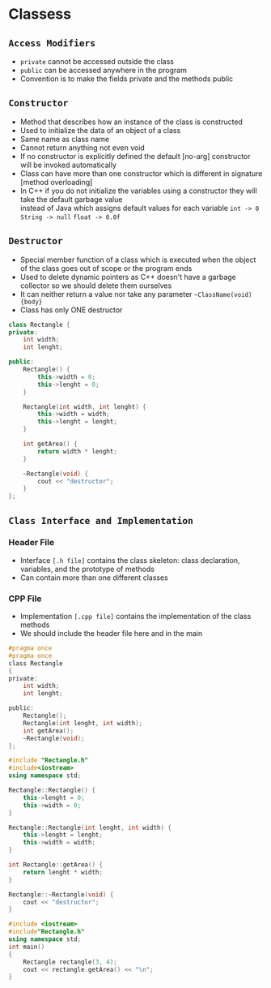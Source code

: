# Classess

## `Access Modifiers`
- `private` cannot be accessed outside the class
- `public` can be accessed anywhere in the program
- Convention is to make the fields private and the methods public

## `Constructor`
- Method that describes how an instance of the class is constructed
- Used  to initialize the data of an object of a class
- Same name as class name
- Cannot return anything not even void
- If no constructor is explicitly defined the default [no-arg] constructor will be invoked automatically
- Class can have more than one constructor which is different in signature [method overloading]
- In C++ if you do not initialize the variables using a constructor they will take the default garbage value</br>
instead of Java which assigns default values for each variable `int -> 0` `String -> null` `float -> 0.0f`

## `Destructor`
- Special member function of a class which is executed when the object of the class goes out of scope or the program ends
- Used to delete dynamic pointers as C++ doesn't have a garbage collector so we should delete them ourselves
- It can neither return a value nor take any parameter `~ClassName(void){body}`
- Class has only ONE destructor

```cpp
class Rectangle {
private:
	int width;
	int lenght;

public:
	Rectangle() {
		this->width = 0;
		this->lenght = 0;
	}

	Rectangle(int width, int lenght) {
		this->width = width;
		this->lenght = lenght;
	}

	int getArea() {
		return width * lenght;
	}

	~Rectangle(void) {
		cout << "destructor";
	}
};
```


## `Class Interface and Implementation`
### Header File
- Interface `[.h file]` contains the class skeleton: class declaration, variables, and the prototype of methods
- Can contain more than one different classes


### CPP File
- Implementation `[.cpp file]` contains the implementation of the class methods
- We should include the header file here and in the main


```h
#pragma once
#pragma once
class Rectangle
{
private:
	int width;
	int lenght;

public:
	Rectangle();
	Rectangle(int lenght, int width);
	int getArea();
	~Rectangle(void);
};
```

```cpp
#include "Rectangle.h"
#include<iostream>
using namespace std;

Rectangle::Rectangle() {
	this->lenght = 0;
	this->width = 0;
}

Rectangle::Rectangle(int lenght, int width) {
	this->lenght = lenght;
	this->width = width;
}

int Rectangle::getArea() {
	return lenght * width;
}

Rectangle::~Rectangle(void) {
	cout << "destructor";
}
```
```cpp
#include <iostream>
#include"Rectangle.h"
using namespace std;
int main()
{
    Rectangle rectangle(3, 4);
    cout << rectangle.getArea() << "\n";
}
```
